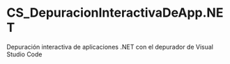 # CS_DepuracionInteractivaDeApp.NET
Depuración interactiva de aplicaciones .NET con el depurador de Visual Studio Code
